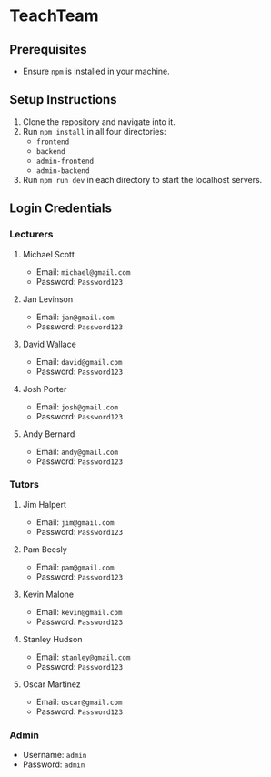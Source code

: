 # TeachTeam

## Prerequisites

- Ensure `npm` is installed in your machine.

## Setup Instructions

1. Clone the repository and navigate into it.
2. Run `npm install` in all four directories: 
   - `frontend`
   - `backend`
   - `admin-frontend`
   - `admin-backend`
3. Run `npm run dev` in each directory to start the localhost servers.

## Login Credentials

### Lecturers

1. Michael Scott
    - Email:  `michael@gmail.com`
    - Password: `Password123`

2. Jan Levinson
    - Email:  `jan@gmail.com`
    - Password: `Password123`

3. David Wallace
    - Email:  `david@gmail.com`
    - Password: `Password123`

4. Josh Porter
    - Email:  `josh@gmail.com`
    - Password: `Password123`

5. Andy Bernard
    - Email:  `andy@gmail.com`
    - Password: `Password123`

### Tutors

1. Jim Halpert
    - Email:  `jim@gmail.com`
    - Password: `Password123`

2. Pam Beesly
    - Email:  `pam@gmail.com`
    - Password: `Password123`

3. Kevin Malone
    - Email:  `kevin@gmail.com`
    - Password: `Password123`

4. Stanley Hudson
    - Email:  `stanley@gmail.com`
    - Password: `Password123`

5. Oscar Martinez
    - Email:  `oscar@gmail.com`
    - Password: `Password123`

### Admin
- Username: `admin`
- Password: `admin`